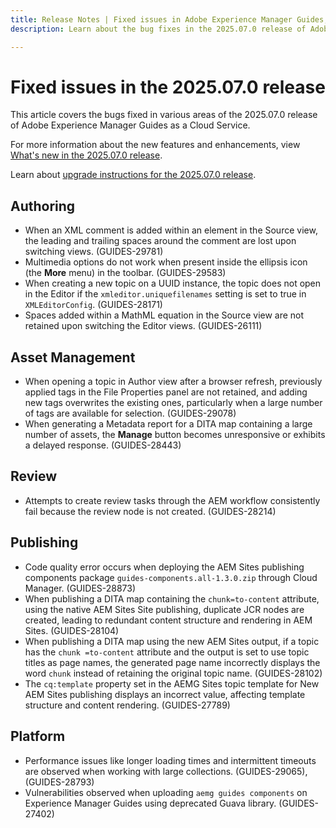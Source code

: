 ```yaml
---
title: Release Notes | Fixed issues in Adobe Experience Manager Guides, 2025.07.0 release
description: Learn about the bug fixes in the 2025.07.0 release of Adobe Experience Manager Guides as a Cloud Service.

---
```

# Fixed issues in the 2025.07.0 release 

This article covers the bugs fixed in various areas of the 2025.07.0 release of Adobe Experience Manager Guides as a Cloud Service.

For more information about the new features and enhancements, view [What's new in the 2025.07.0 release](whats-new-2025-07-0.md).

Learn about [upgrade instructions for the 2025.07.0 release](upgrade-instructions-2025-07-0.md).

## Authoring

- When an XML comment is added within an element in the Source view, the leading and trailing spaces around the comment are lost upon switching views. (GUIDES-29781)
- Multimedia options do not work when present inside the ellipsis icon (the **More** menu) in the toolbar. (GUIDES-29583)
- When creating a new topic on a UUID instance, the topic does not open in the Editor if the `xmleditor.uniquefilenames` setting is set to true in `XMLEditorConfig`. (GUIDES-28171)
- Spaces added within a MathML equation in the Source view are not retained upon switching the Editor views. (GUIDES-26111)

## Asset Management

- When opening a topic in Author view after a browser refresh, previously applied tags in the File Properties panel are not retained, and adding new tags overwrites the existing ones, particularly when a large number of tags are available for selection. (GUIDES-29078)
- When generating a Metadata report for a DITA map containing a large number of assets, the **Manage** button becomes unresponsive or exhibits a delayed response. (GUIDES-28443)

## Review

- Attempts to create review tasks through the AEM workflow consistently fail because the review node is not created. (GUIDES-28214)


## Publishing

- Code quality error occurs when deploying the AEM Sites publishing components package `guides-components.all-1.3.0.zip` through Cloud Manager. (GUIDES-28873)
- When publishing a DITA map containing the `chunk=to-content` attribute, using the native AEM Sites Site publishing, duplicate JCR nodes are created, leading to redundant content structure and rendering in AEM Sites. (GUIDES-28104)
- When publishing a DITA map using the new AEM Sites output, if a topic has the `chunk =to-content` attribute and the output is set to use topic titles as page names, the generated page name incorrectly displays the word `chunk` instead of retaining the original topic name. (GUIDES-28102)
- The `cq:template` property set in the AEMG Sites topic template for New AEM Sites publishing displays an incorrect value, affecting template structure and content rendering. (GUIDES-27789)

## Platform

- Performance issues like longer loading times and intermittent timeouts are observed when working with large collections. (GUIDES-29065), (GUIDES-28793)
- Vulnerabilities observed when uploading `aemg guides components` on Experience Manager Guides using deprecated Guava library. (GUIDES-27402)

